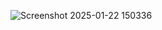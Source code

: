 ![Screenshot 2025-01-22 150336](https://github.com/user-attachments/assets/09fe2a23-c338-40e1-84be-c31a404c13e8)
